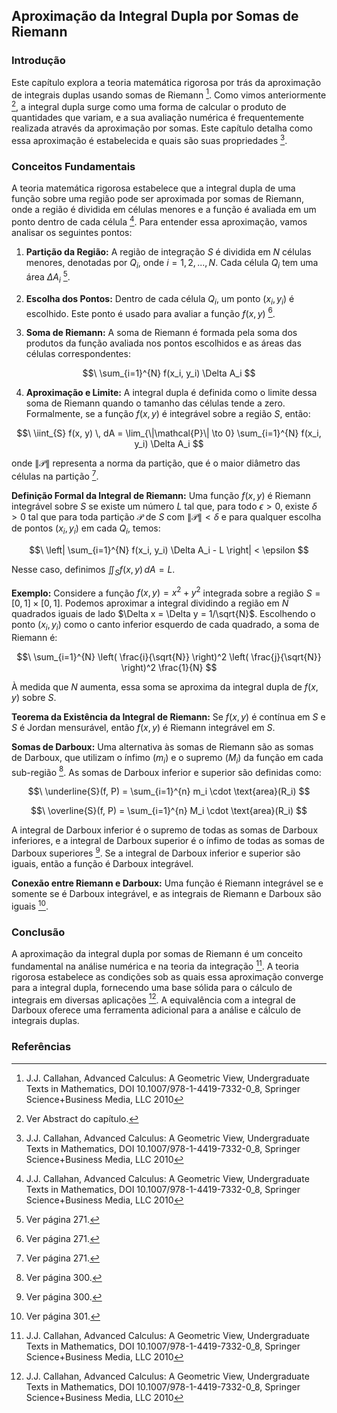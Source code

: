 ## Aproximação da Integral Dupla por Somas de Riemann

### Introdução
Este capítulo explora a teoria matemática rigorosa por trás da aproximação de integrais duplas usando somas de Riemann [^1]. Como vimos anteriormente [^2], a integral dupla surge como uma forma de calcular o produto de quantidades que variam, e a sua avaliação numérica é frequentemente realizada através da aproximação por somas. Este capítulo detalha como essa aproximação é estabelecida e quais são suas propriedades [^1].

### Conceitos Fundamentais

A teoria matemática rigorosa estabelece que a integral dupla de uma função sobre uma região pode ser aproximada por somas de Riemann, onde a região é dividida em células menores e a função é avaliada em um ponto dentro de cada célula [^1]. Para entender essa aproximação, vamos analisar os seguintes pontos:

1.  **Partição da Região:** A região de integração $S$ é dividida em $N$ células menores, denotadas por $Q_i$, onde $i = 1, 2, ..., N$. Cada célula $Q_i$ tem uma área $\Delta A_i$ [^275].

2.  **Escolha dos Pontos:** Dentro de cada célula $Q_i$, um ponto $(x_i, y_i)$ é escolhido. Este ponto é usado para avaliar a função $f(x, y)$ [^275].

3.  **Soma de Riemann:** A soma de Riemann é formada pela soma dos produtos da função avaliada nos pontos escolhidos e as áreas das células correspondentes:

$$\
\sum_{i=1}^{N} f(x_i, y_i) \Delta A_i
$$

4.  **Aproximação e Limite:** A integral dupla é definida como o limite dessa soma de Riemann quando o tamanho das células tende a zero. Formalmente, se a função $f(x, y)$ é integrável sobre a região $S$, então:

$$\
\iint_{S} f(x, y) \, dA = \lim_{\|\mathcal{P}\| \to 0} \sum_{i=1}^{N} f(x_i, y_i) \Delta A_i
$$

onde $\|\mathcal{P}\|$ representa a norma da partição, que é o maior diâmetro das células na partição [^275].

**Definição Formal da Integral de Riemann:**
Uma função $f(x, y)$ é Riemann integrável sobre $S$ se existe um número $L$ tal que, para todo $\epsilon > 0$, existe $\delta > 0$ tal que para toda partição $\mathcal{P}$ de $S$ com $\|\mathcal{P}\| < \delta$ e para qualquer escolha de pontos $(x_i, y_i)$ em cada $Q_i$, temos:

$$\
\left| \sum_{i=1}^{N} f(x_i, y_i) \Delta A_i - L \right| < \epsilon
$$

Nesse caso, definimos $\iint_{S} f(x, y) \, dA = L$.

**Exemplo:**
Considere a função $f(x, y) = x^2 + y^2$ integrada sobre a região $S = [0, 1] \times [0, 1]$. Podemos aproximar a integral dividindo a região em $N$ quadrados iguais de lado $\Delta x = \Delta y = 1/\sqrt{N}$. Escolhendo o ponto $(x_i, y_i)$ como o canto inferior esquerdo de cada quadrado, a soma de Riemann é:

$$\
\sum_{i=1}^{N} \left( \frac{i}{\sqrt{N}} \right)^2 \left( \frac{j}{\sqrt{N}} \right)^2 \frac{1}{N}
$$

À medida que $N$ aumenta, essa soma se aproxima da integral dupla de $f(x, y)$ sobre $S$.

**Teorema da Existência da Integral de Riemann:**
Se $f(x, y)$ é contínua em $S$ e $S$ é Jordan mensurável, então $f(x, y)$ é Riemann integrável em $S$.

**Somas de Darboux:**
Uma alternativa às somas de Riemann são as somas de Darboux, que utilizam o ínfimo ($m_i$) e o supremo ($M_i$) da função em cada sub-região [^300]. As somas de Darboux inferior e superior são definidas como:

$$\
\underline{S}(f, P) = \sum_{i=1}^{n} m_i \cdot \text{area}(R_i)
$$

$$\
\overline{S}(f, P) = \sum_{i=1}^{n} M_i \cdot \text{area}(R_i)
$$

A integral de Darboux inferior é o supremo de todas as somas de Darboux inferiores, e a integral de Darboux superior é o ínfimo de todas as somas de Darboux superiores [^300]. Se a integral de Darboux inferior e superior são iguais, então a função é Darboux integrável.

**Conexão entre Riemann e Darboux:**
Uma função é Riemann integrável se e somente se é Darboux integrável, e as integrais de Riemann e Darboux são iguais [^301].

### Conclusão

A aproximação da integral dupla por somas de Riemann é um conceito fundamental na análise numérica e na teoria da integração [^1]. A teoria rigorosa estabelece as condições sob as quais essa aproximação converge para a integral dupla, fornecendo uma base sólida para o cálculo de integrais em diversas aplicações [^1]. A equivalência com a integral de Darboux oferece uma ferramenta adicional para a análise e cálculo de integrais duplas.

### Referências
[^1]: J.J. Callahan, Advanced Calculus: A Geometric View, Undergraduate Texts in Mathematics, DOI 10.1007/978-1-4419-7332-0_8, Springer Science+Business Media, LLC 2010
[^2]: Ver Abstract do capítulo.
[^275]: Ver página 271.
[^300]: Ver página 300.
[^301]: Ver página 301.
<!-- END -->